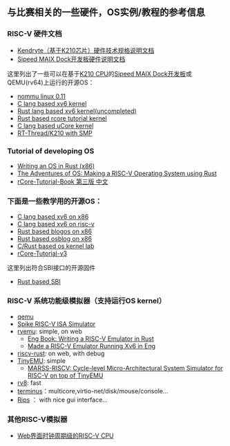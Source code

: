 ## 与比赛相关的一些硬件，OS实例/教程的参考信息

### RISC-V 硬件文档
- [Kendryte（基于K210芯片）硬件技术规格说明文档](https://github.com/kendryte/kendryte-doc-datasheet/blob/master/zh-Hans/SUMMARY.md)
- [Sipeed MAIX Dock开发板硬件说明文档](https://cn.maixpy.sipeed.com/zh/develop_kit_board/maix_dock.html)

这里列出了一些可以在基于[K210 CPU](https://github.com/kendryte/kendryte-doc-datasheet)的[Sipeed MAIX Dock开发板](https://item.taobao.com/item.htm?spm=a1z10.1-c-s.w4004-21410578015.7.5a6752b1xJE3v2&id=591616120470)或QEMU(rv64)上运行的开源OS：
- [nommu linux 0.11](https://github.com/lizhirui/K210-Linux0.11)
- [C lang based xv6 kernel](https://github.com/SKTT1Ryze/xv6-k210)
- [Rust lang based xv6 kernel(uncompleted)](https://github.com/Jaic1/xv6-riscv-rust)
- [Rust based rcore tutorial kernel](https://github.com/wyfcyx/rCore-Tutorial/tree/multicore)
- [C lang based uCore kernel](https://github.com/NKU-EmbeddedSystem/riscv64-ucore)
- [RT-Thread/K210 with SMP](https://github.com/RT-Thread/rt-thread/tree/master/bsp/k210)

### Tutorial of developing OS 
- [Writing an OS in Rust (x86)](https://os.phil-opp.com/)
- [The Adventures of OS: Making a RISC-V Operating System using Rust](https://osblog.stephenmarz.com/)
- [rCore-Tutorial-Book 第三版 中文](https://rcore-os.github.io/rCore-Tutorial-Book-v3/)

### 下面是一些教学用的开源OS：
- [C lang based xv6 on x86](https://github.com/mit-pdos/xv6-public)
- [C lang based xv6 on risc-v](https://github.com/mit-pdos/xv6-riscv)
- [Rust based blogos on x86](https://github.com/phil-opp/blog_os)
- [Rust based osblog on x86](https://github.com/sgmarz/osblog)
- [C/Rust based os kernel lab](https://github.com/chyyuu/os_kernel_lab)
- [rCore-Tutorial-v3](https://github.com/rcore-os/rCore-Tutorial-v3)

这里列出符合SBI接口的开源固件
- [Rust based SBI](https://github.com/luojia65/rustsbi)


### RISC-V 系统功能级模拟器（支持运行OS kernel）
- [qemu](https://www.qemu.org/)
- [Spike RISC-V ISA Simulator](https://github.com/riscv/riscv-isa-sim)
- [rvemu](https://github.com/d0iasm/rvemu): simple, on web
  - [Eng Book: Writing a RISC-V Emulator in Rust](https://book.rvemu.app/)
  - [Made a RISC-V Emulator Running Xv6 in Eng](https://d0iasm.github.io/blog/risc-v/2020/04/03/xv6-on-my-riscv-emulator.html)
- [riscv-rust](https://github.com/takahirox/riscv-rust): on web, with debug
- [TinyEMU](https://bellard.org/tinyemu/): simple
  - [MARSS-RISCV: Cycle-level Micro-Architectural System Simulator for RISC-V on top of TinyEMU](https://github.com/bucaps/marss-riscv)
- [rv8](https://github.com/rv8-io/rv8): fast
- [terminus](https://github.com/shady831213/terminus)：multicore,virtio-net/disk/mouse/console...
- [Rips](https://github.com/mortbopet/Ripes) ： with nice gui interface...

### 其他RISC-V模拟器
- [Web界面时钟周期级的RISC-V CPU](http://x.dii.unisi.it:8098/~giorgi/WebRISC-V/index.php)

